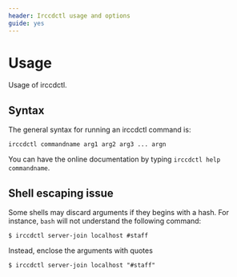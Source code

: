 ```yaml
---
header: Irccdctl usage and options
guide: yes
---
```


# Usage

Usage of irccdctl.

## Syntax

The general syntax for running an irccdctl command is:

````nohighlight
irccdctl commandname arg1 arg2 arg3 ... argn
````

You can have the online documentation by typing `irccdctl help commandname`.

## Shell escaping issue

Some shells may discard arguments if they begins with a hash. For instance, `bash` will not understand the following
command:

````nohighlight
$ irccdctl server-join localhost #staff
````

Instead, enclose the arguments with quotes

````nohighlight
$ irccdctl server-join localhost "#staff"
````
